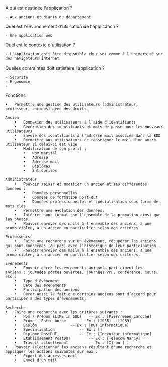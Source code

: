 À qui est destinée l'application ?

	- Aux anciens étudiants du département

Quel est l'environnement d'utilisation de l'application ?

	- Une application web
	
Quel est le contexte d'utilisation ?

	- L'application doit être disponible chez soi comme à l'université sur des navigateurs internet

Quelles contraintes doit satisfaire l'application ?

	- Sécurité
	- Ergonomie
	- 




Fonctions

	•	Permettre une gestion des utilisateurs (administrateur, professeur, anciens) avec des droits

	Ancien
		•	Connexion des utilisateurs à l'aide d'identifiants
		•	Génération des identifiants et mots de passe pour les nouveaux utilisateurs
		•	Envoie des identifiants à l'adresse mail associée dans la BDD
		•	Permettre aux utilisateurs de renseigner le mail d'un autre utilisateur si celui-ci est vide
		•	Modification de son profil :
			•	Nom marital
			•	Adresse
			•	Adresse mail
			•	Diplômes
			•	Entreprises
	
	Administrateur
		•	Pouvoir saisir et modifier un ancien et ses différentes données :
			•	Données personnelles
			•	Données de formation post-dut
			•	Données professionnelles et spécialisation sous forme de mots clés
		•	Permettre une évolution des données.
		•	Intégrer sous format csv l’ensemble de la promotion ainsi que les photos.
		•	Pouvoir envoyer des mails à l’ensemble des anciens, à une promo ciblée, à un ancien en particulier selon des critères.
		
	Professeurs
		•	Faire une recherche sur un évènement, récupérer les anciens qui sont concernés (ou pas) avec l’historique de leur participation.
		•	Pouvoir envoyer des mails à l’ensemble des anciens, à une promo ciblée, à un ancien en particulier selon des critères.
	
	Evènements
		•	Pouvoir gérer les évènements auxquels participent les anciens : journées portes ouvertes, journées PPP, conférence, cours, etc :
		•	Type d’évènement
		•	Date des évènements
		•	Participation des anciens
		•	Gérer aussi le fait que certains anciens sont d’accord pour participer à des types d’évènements.
	
	Recherche
	•	Faire une recherche avec les critères suivants :
		•	Nom / Prenom (LIKE in SQL)	 -- Ex : [Pierrreeee Laroche]
		•	Promo : Entre borne		 -- Ex : [1985] - [1989]
		•	Diplôm			 	 -- Ex : [DUT Informatique]
		•	Spécialisation 			 -- Ex : []
		•	Diplome PostDUT			 -- Ex : [Ingénieur informatique]
		•	Etablissement PostDUT	 	 -- Ex : [Telecom Nancy]
		•	Travail actuellement		 -- Ex : [X] ou [ ]
	•	Pouvoir selectionner les anciens résultant d'une recherche et appliquer les actions suivantes sur eux :
		•	Export des adresses mail
		•	Envoi d'un mail
